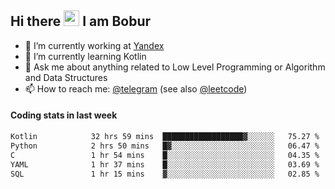 ## Hi there <img src="https://media.giphy.com/media/hvRJCLFzcasrR4ia7z/giphy.gif" width="25px" height="25px"> I am Bobur

- 💼 I’m currently working at [Yandex](https://yandex.ru/)
- 🌱 I’m currently learning Kotlin
- 💬 Ask me about anything related to Low Level Programming or Algorithm and Data Structures
- 📫 How to reach me: [@telegram](https://t.me/octoant) (see also [@leetcode](https://leetcode.com/octoant/))    

#### Coding stats in last week

<!--START_SECTION:waka-->

```txt
Kotlin            32 hrs 59 mins  ██████████████████▓░░░░░░   75.27 %
Python            2 hrs 50 mins   █▓░░░░░░░░░░░░░░░░░░░░░░░   06.47 %
C                 1 hr 54 mins    █░░░░░░░░░░░░░░░░░░░░░░░░   04.35 %
YAML              1 hr 37 mins    █░░░░░░░░░░░░░░░░░░░░░░░░   03.69 %
SQL               1 hr 15 mins    ▓░░░░░░░░░░░░░░░░░░░░░░░░   02.85 %
```

<!--END_SECTION:waka-->
